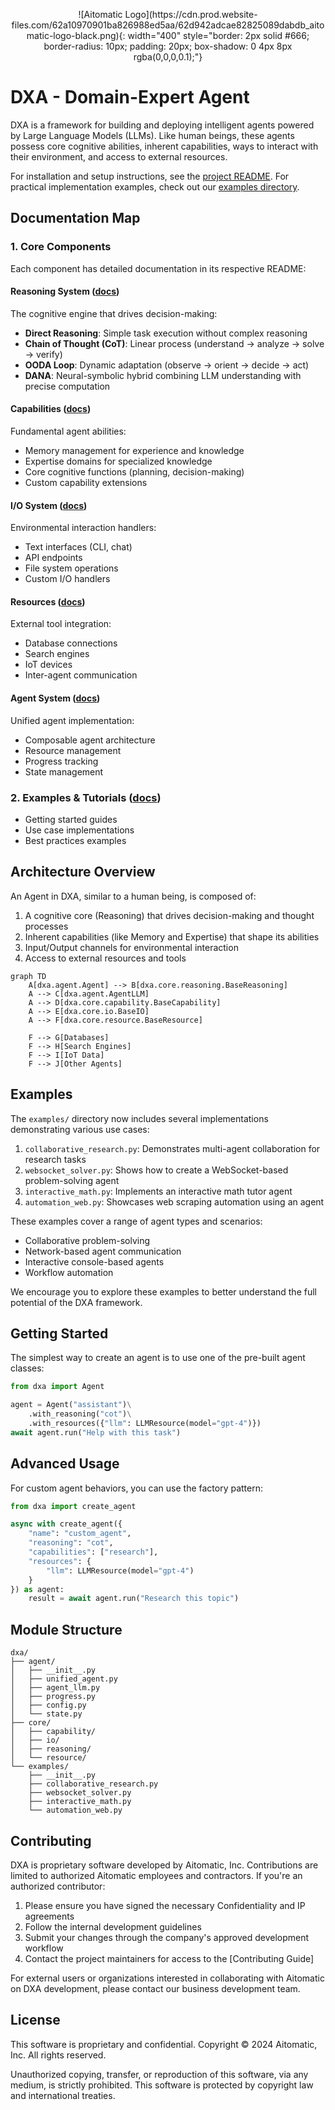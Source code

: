 <!-- markdownlint-disable MD041 -->
<!-- markdownlint-disable MD033 -->
<p align="center">
    ![Aitomatic Logo](https://cdn.prod.website-files.com/62a10970901ba826988ed5aa/62d942adcae82825089dabdb_aitomatic-logo-black.png){: width="400" style="border: 2px solid #666; border-radius: 10px; padding: 20px; box-shadow: 0 4px 8px rgba(0,0,0,0.1);"}
</p>

# DXA - Domain-Expert Agent

DXA is a framework for building and deploying intelligent agents powered by Large Language Models (LLMs). Like human beings, these agents possess core cognitive abilities, inherent capabilities, ways to interact with their environment, and access to external resources.

For installation and setup instructions, see the [project README](../README.md). For practical implementation examples, check out our [examples directory](../examples/README.md).

## Documentation Map

### 1. Core Components

Each component has detailed documentation in its respective README:

#### Reasoning System ([docs](dxa/core/reasoning/README.md))

The cognitive engine that drives decision-making:

- **Direct Reasoning**: Simple task execution without complex reasoning
- **Chain of Thought (CoT)**: Linear process (understand → analyze → solve → verify)
- **OODA Loop**: Dynamic adaptation (observe → orient → decide → act)
- **DANA**: Neural-symbolic hybrid combining LLM understanding with precise computation

#### Capabilities ([docs](dxa/core/capability/README.md))

Fundamental agent abilities:

- Memory management for experience and knowledge
- Expertise domains for specialized knowledge
- Core cognitive functions (planning, decision-making)
- Custom capability extensions

#### I/O System ([docs](dxa/core/io/README.md))

Environmental interaction handlers:

- Text interfaces (CLI, chat)
- API endpoints
- File system operations
- Custom I/O handlers

#### Resources ([docs](dxa/core/resource/README.md))

External tool integration:

- Database connections
- Search engines
- IoT devices
- Inter-agent communication

#### Agent System ([docs](dxa/agent/README.md))

Unified agent implementation:

- Composable agent architecture
- Resource management
- Progress tracking
- State management

### 2. Examples & Tutorials ([docs](examples/README.md))

- Getting started guides
- Use case implementations
- Best practices examples

## Architecture Overview

An Agent in DXA, similar to a human being, is composed of:

1. A cognitive core (Reasoning) that drives decision-making and thought processes
2. Inherent capabilities (like Memory and Expertise) that shape its abilities
3. Input/Output channels for environmental interaction
4. Access to external resources and tools

```mermaid
graph TD
    A[dxa.agent.Agent] --> B[dxa.core.reasoning.BaseReasoning]
    A --> C[dxa.agent.AgentLLM]
    A --> D[dxa.core.capability.BaseCapability]
    A --> E[dxa.core.io.BaseIO]
    A --> F[dxa.core.resource.BaseResource]
    
    F --> G[Databases]
    F --> H[Search Engines]
    F --> I[IoT Data]
    F --> J[Other Agents]
```

## Examples

The `examples/` directory now includes several implementations demonstrating various use cases:

1. `collaborative_research.py`: Demonstrates multi-agent collaboration for research tasks
2. `websocket_solver.py`: Shows how to create a WebSocket-based problem-solving agent
3. `interactive_math.py`: Implements an interactive math tutor agent
4. `automation_web.py`: Showcases web scraping automation using an agent

These examples cover a range of agent types and scenarios:

- Collaborative problem-solving
- Network-based agent communication
- Interactive console-based agents
- Workflow automation

We encourage you to explore these examples to better understand the full potential of the DXA framework.

## Getting Started

The simplest way to create an agent is to use one of the pre-built agent classes:

```python
from dxa import Agent

agent = Agent("assistant")\
    .with_reasoning("cot")\
    .with_resources({"llm": LLMResource(model="gpt-4")})
await agent.run("Help with this task")
```

## Advanced Usage

For custom agent behaviors, you can use the factory pattern:

```python
from dxa import create_agent

async with create_agent({
    "name": "custom_agent",
    "reasoning": "cot",
    "capabilities": ["research"],
    "resources": {
        "llm": LLMResource(model="gpt-4")
    }
}) as agent:
    result = await agent.run("Research this topic")
```

## Module Structure

```text
dxa/
├── agent/
│   ├── __init__.py
│   ├── unified_agent.py
│   ├── agent_llm.py
│   ├── progress.py
│   ├── config.py
│   └── state.py
├── core/
│   ├── capability/
│   ├── io/
│   ├── reasoning/
│   └── resource/
└── examples/
    ├── __init__.py
    ├── collaborative_research.py
    ├── websocket_solver.py
    ├── interactive_math.py
    └── automation_web.py
```

## Contributing

DXA is proprietary software developed by Aitomatic, Inc. Contributions are limited to authorized Aitomatic employees and contractors. If you're an authorized contributor:

1. Please ensure you have signed the necessary Confidentiality and IP agreements
2. Follow the internal development guidelines
3. Submit your changes through the company's approved development workflow
4. Contact the project maintainers for access to the [Contributing Guide]

For external users or organizations interested in collaborating with Aitomatic on DXA development, please contact our business development team.

## License

This software is proprietary and confidential. Copyright © 2024 Aitomatic, Inc. All rights reserved.

Unauthorized copying, transfer, or reproduction of this software, via any medium, is strictly prohibited. This software is protected by copyright law and international treaties.
